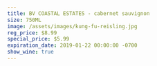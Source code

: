 ```yaml
---
title: BV COASTAL ESTATES - cabernet sauvignon
size: 750ML
image: /assets/images/kung-fu-reisling.jpg
reg_price: $8.99
special_price: $5.99
expiration_date: 2019-01-22 00:00:00 -0700
show_wine: true
---
```


